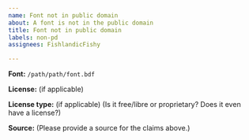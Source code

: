 ```yaml
---
name: Font not in public domain
about: A font is not in the public domain
title: Font not in public domain
labels: non-pd
assignees: FishlandicFishy

---
```


**Font:** `/path/path/font.bdf`

**License:** (if applicable)

**License type:** (if applicable) (Is it free/libre or proprietary? Does it even have a license?)

**Source:** (Please provide a source for the claims above.)
